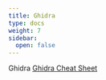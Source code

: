 ```yaml
---
title: Ghidra
type: docs
weight: 7
sidebar:
  open: false
---
```


Ghidra [Ghidra Cheat Sheet](https://www.youtube.com/watch?v=oV3lHF5pmpU&t=5s&ab_channel=XabiIglesias)